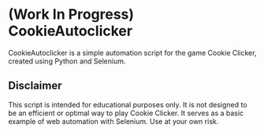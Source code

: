 # (Work In Progress) CookieAutoclicker

CookieAutoclicker is a simple automation script for the game Cookie Clicker, created using Python and Selenium.

## Disclaimer

This script is intended for educational purposes only. It is not designed to be an efficient or optimal way to play Cookie Clicker. It serves as a basic example of web automation with Selenium. Use at your own risk.

